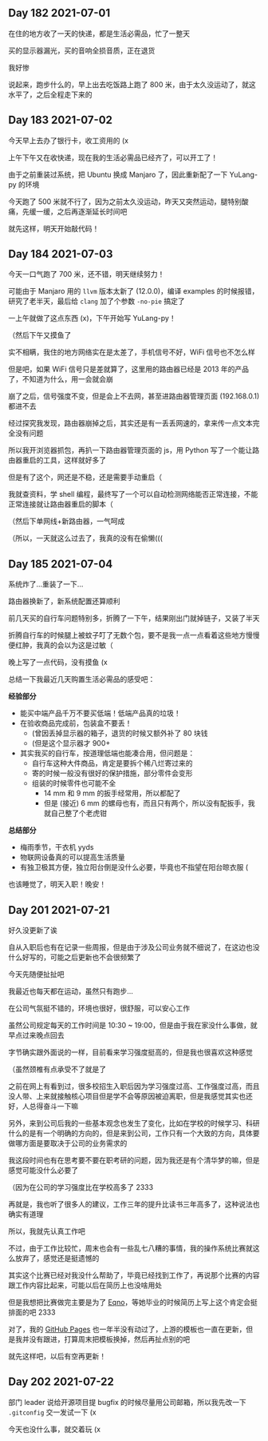 ## Day 182 2021-07-01

在住的地方收了一天的快递，都是生活必需品，忙了一整天

买的显示器漏光，买的音响全损音质，正在退货

我好惨

说起来，跑步什么的，早上出去吃饭路上跑了 800 米，由于太久没运动了，就这水平了，之后全程走下来的

## Day 183 2021-07-02

今天早上去办了银行卡，收工资用的 (x

上午下午又在收快递，现在我的生活必需品已经齐了，可以开工了！

由于之前重装过系统，把 Ubuntu 换成 Manjaro 了，因此重新配了一下 YuLang-py 的环境

今天跑了 500 米就不行了，因为之前太久没运动，昨天又突然运动，腿特别酸痛，先缓一缓，之后再逐渐延长时间吧

就先这样，明天开始敲代码！

## Day 184 2021-07-03

今天一口气跑了 700 米，还不错，明天继续努力！

可能由于 Manjaro 用的 `llvm` 版本太新了 (12.0.0)，编译 examples 的时候报错，研究了老半天，最后给 `clang` 加了个参数 `-no-pie` 搞定了

一上午就做了这点东西 (x)，下午开始写 YuLang-py！

（然后下午又摸鱼了

实不相瞒，我住的地方网络实在是太差了，手机信号不好，WiFi 信号也不怎么样

但是吧，如果 WiFi 信号只是差就算了，这里用的路由器已经是 2013 年的产品了，不知道为什么，用一会就会崩

崩了之后，信号强度不变，但是会上不去网，甚至进路由器管理页面 (192.168.0.1) 都进不去

经过探究我发现，路由器崩掉之后，其实还是有一丢丢网速的，拿来传一点文本完全没有问题

所以我开浏览器抓包，再扒一下路由器管理页面的 js，用 Python 写了一个能让路由器重启的工具，这样就好多了

但是有了这个，网还是不稳，还是需要手动重启（

我就查资料，学 shell 编程，最终写了一个可以自动检测网络能否正常连接，不能正常连接就让路由器重启的脚本（

（然后下单网线+新路由器，一气呵成

（所以，一天就这么过去了，我真的没有在偷懒(((

## Day 185 2021-07-04

系统炸了...重装了一下...

路由器换新了，新系统配置还算顺利

前几天买的自行车问题特别多，折腾了一下午，结果刚出门就掉链子，又装了半天

折腾自行车的时候腿上被蚊子叮了无数个包，要不是我一点一点看着这些地方慢慢便红肿，我真的会以为这是过敏（

晚上写了一点代码，没有摸鱼 (x

总结一下我最近几天购置生活必需品的感受吧：

**经验部分**

- 能买中端产品千万不要买低端！低端产品真的垃圾！
- 在验收商品完成前，包装盒不要丢！
  - (曾因丢掉显示器的箱子，退货的时候又额外补了 80 块钱
  - (但是这个显示器才 900+
- 其实我买的自行车，按道理低端也能凑合用，但问题是：
  - 自行车这种大件商品，肯定是要拆个稀八烂寄过来的
  - 寄的时候一般没有很好的保护措施，部分零件会变形
  - 组装的时候零件也可能不全
    - 14 mm 和 9 mm 的扳手经常用，所以都配了
	- 但是 (接近) 6 mm 的螺母也有，而且只有两个，所以没有配扳手，我就自己整了个老虎钳

**总结部分**

- 梅雨季节，干衣机 yyds
- 物联网设备真的可以提高生活质量
- 有独卫极其方便，独立阳台倒是没什么必要，毕竟也不指望在阳台晾衣服 (

也该睡觉了，明天入职！晚安！

## Day 201 2021-07-21

好久没更新了诶

自从入职后也有在记录一些周报，但是由于涉及公司业务就不细说了，在这边也没什么好写的，可能之后更新也不会很频繁了

今天先随便扯扯吧

我最近也每天都在运动，虽然只有跑步...

在公司气氛挺不错的，环境也很好，很舒服，可以安心工作

虽然公司规定每天的工作时间是 10:30 ~ 19:00，但是由于我在家没什么事做，就早点过来晚点回去

字节确实跟外面说的一样，目前看来学习强度挺高的，但是我也很喜欢这种感觉

（虽然颈椎有点承受不了就是了

之前在网上有看到过，很多校招生入职后因为学习强度过高、工作强度过高，而且没人带、上来就接触核心项目但是学不会等原因被迫离职，但是我感觉其实也还好，人总得奋斗一下嘛

另外，来到公司后我的一些基本观念也发生了变化，比如在学校的时候学习、科研什么的是有一个明确的方向的，但是来到公司，工作只有一个大致的方向，具体要做哪方面是要取决于公司的业务需求的

我这段时间也有在思考要不要在职考研的问题，因为我还是有个清华梦的嘛，但是感觉可能没什么必要了

（因为在公司的学习强度比在学校高多了 2333

再就是，我也听了很多人的建议，工作三年的提升比读书三年高多了，这种说法也确实有道理

所以，我就先认真工作吧

不过，由于工作比较忙，周末也会有一些乱七八糟的事情，我的操作系统比赛就这么放弃了，感觉还是挺遗憾的

其实这个比赛已经对我没什么帮助了，毕竟已经找到工作了，再说那个比赛的内容跟工作内容比起来，可能以后在简历上也没啥用处

但是我想把比赛做完主要是为了 [Eqno](https://github.com/Eqno)，等她毕业的时候简历上写上这个肯定会挺排面的吧 2333

对了，我的 [GitHub Pages](https://wfly1998.github.io/) 也一年半没有动过了，上游的模板也一直在更新，但是我并没有跟进，打算周末把模板换掉，然后再扯点别的吧

就先这样吧，以后有空再更新！

## Day 202 2021-07-22

部门 leader 说给开源项目提 bugfix 的时候尽量用公司邮箱，所以我先改一下 `.gitconfig` 交一发试一下 (x

今天也没什么事，就交着玩 (x

